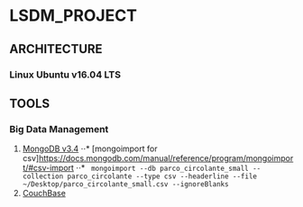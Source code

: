 # LSDM_PROJECT
## ARCHITECTURE
### Linux Ubuntu v16.04 LTS
## TOOLS
### Big Data Management
1. [MongoDB v3.4](https://docs.mongodb.com/manual/tutorial/install-mongodb-on-ubuntu/)
⋅⋅* [mongoimport for csv]https://docs.mongodb.com/manual/reference/program/mongoimport/#csv-import
⋅⋅* ``` mongoimport --db parco_circolante_small --collection parco_circolante --type csv --headerline --file ~/Desktop/parco_circolante_small.csv --ignoreBlanks```
2. [CouchBase](https://developer.couchbase.com/documentation/server/4.5/getting-started/installing.html#story-h2-3)
